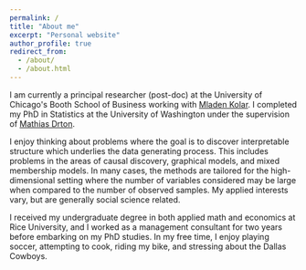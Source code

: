 ```yaml
---
permalink: /
title: "About me"
excerpt: "Personal website"
author_profile: true
redirect_from: 
  - /about/
  - /about.html
---
```


I am currently a principal researcher (post-doc) at the University of Chicago's Booth School of Business working with [Mladen Kolar](https://mkolar.coffeejunkies.org/). I completed my PhD in Statistics at the University of Washington under the supervision of [Mathias Drton](http://www.stat.washington.edu/~md5/Home.html). 

I enjoy thinking about problems where the goal is to discover interpretable structure which underlies the data generating process. This includes problems in the areas of causal discovery, graphical models, and mixed membership models. In many cases, the methods are tailored for the high-dimensional setting where the number of variables considered may be large when compared to the number of observed samples. My applied interests vary, but are generally social science related. 

I received my undergraduate degree in both applied math and economics at Rice University, and I worked as a management consultant for two years before embarking on my PhD studies. In my free time, I enjoy playing soccer, attempting to cook, riding my bike, and stressing about the Dallas Cowboys.
